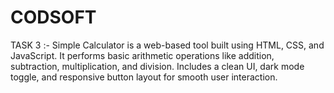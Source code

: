 # CODSOFT
TASK 3 :-
Simple Calculator is a web-based tool built using HTML, CSS, and JavaScript.
It performs basic arithmetic operations like addition, subtraction, multiplication, and division.
Includes a clean UI, dark mode toggle, and responsive button layout for smooth user interaction.
